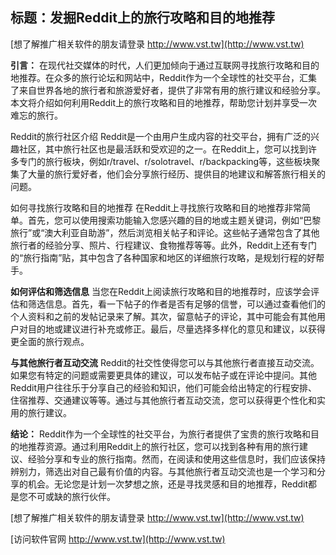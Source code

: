 ## **标题：发掘Reddit上的旅行攻略和目的地推荐**

[想了解推广相关软件的朋友请登录 http://www.vst.tw](http://www.vst.tw)

**引言：**
在现代社交媒体的时代，人们更加倾向于通过互联网寻找旅行攻略和目的地推荐。在众多的旅行论坛和网站中，Reddit作为一个全球性的社交平台，汇集了来自世界各地的旅行者和旅游爱好者，提供了非常有用的旅行建议和经验分享。本文将介绍如何利用Reddit上的旅行攻略和目的地推荐，帮助您计划并享受一次难忘的旅行。

Reddit的旅行社区介绍
Reddit是一个由用户生成内容的社交平台，拥有广泛的兴趣社区，其中旅行社区也是最活跃和受欢迎的之一。在Reddit上，您可以找到许多专门的旅行板块，例如r/travel、r/solotravel、r/backpacking等，这些板块聚集了大量的旅行爱好者，他们会分享旅行经历、提供目的地建议和解答旅行相关的问题。

如何寻找旅行攻略和目的地推荐
在Reddit上寻找旅行攻略和目的地推荐非常简单。首先，您可以使用搜索功能输入您感兴趣的目的地或主题关键词，例如“巴黎旅行”或“澳大利亚自助游”，然后浏览相关帖子和评论。这些帖子通常包含了其他旅行者的经验分享、照片、行程建议、食物推荐等等。此外，Reddit上还有专门的“旅行指南”贴，其中包含了各种国家和地区的详细旅行攻略，是规划行程的好帮手。

**如何评估和筛选信息**
当您在Reddit上阅读旅行攻略和目的地推荐时，应该学会评估和筛选信息。首先，看一下帖子的作者是否有足够的信誉，可以通过查看他们的个人资料和之前的发帖记录来了解。其次，留意帖子的评论，其中可能会有其他用户对目的地或建议进行补充或修正。最后，尽量选择多样化的意见和建议，以获得更全面的旅行观点。

**与其他旅行者互动交流**
Reddit的社交性使得您可以与其他旅行者直接互动交流。如果您有特定的问题或需要更具体的建议，可以发布帖子或在评论中提问。其他Reddit用户往往乐于分享自己的经验和知识，他们可能会给出特定的行程安排、住宿推荐、交通建议等等。通过与其他旅行者互动交流，您可以获得更个性化和实用的旅行建议。

**结论：**
Reddit作为一个全球性的社交平台，为旅行者提供了宝贵的旅行攻略和目的地推荐资源。通过利用Reddit上的旅行社区，您可以找到各种有用的旅行建议、经验分享和专业的旅行指南。然而，在阅读和使用这些信息时，我们应该保持辨别力，筛选出对自己最有价值的内容。与其他旅行者互动交流也是一个学习和分享的机会。无论您是计划一次梦想之旅，还是寻找灵感和目的地推荐，Reddit都是您不可或缺的旅行伙伴。

[想了解推广相关软件的朋友请登录 http://www.vst.tw](http://www.vst.tw)


[访问软件官网 http://www.vst.tw](http://www.vst.tw)
